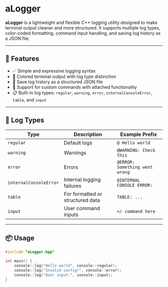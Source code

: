 # aLogger

**aLogger** is a lightweight and flexible C++ logging utility designed to make terminal output cleaner and more structured. It supports multiple log types, color-coded formatting, command input handling, and saving log history as a JSON file.

---

## 🚀 Features

- ✅ Simple and expressive logging syntax
- 🎨 Colored terminal output with log type distinction
- 💾 Save log history as a structured JSON file
- 🧩 Support for custom commands with attached functionality
- 📋 Built-in log types: `regular`, `warning`, `error`, `internalConsoleError`, `table`, and `input`

---

## 🧱 Log Types

| Type                 | Description                     | Example Prefix         |
|----------------------|----------------------------------|------------------------|
| `regular`            | Default logs                    | `@ Hello world`        |
| `warning`            | Warnings                        | `@WARNING: Check this` |
| `error`              | Errors                          | `@ERROR: Something went wrong` |
| `internalConsoleError` | Internal logging failures      | `@INTERNAL CONSOLE ERROR:` |
| `table`              | For formatted or structured data | `TABLE: ...`          |
| `input`              | User command inputs             | `>/ command here`     |

---

## 📦 Usage

```cpp
#include "aLogger.hpp"

int main() {
    console::log("Hello world", console::regular);
    console::log("Invalid config!", console::error);
    console::log("User input:", console::input);
}
